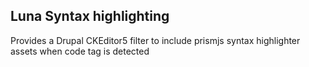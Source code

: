 ## Luna Syntax highlighting

Provides a Drupal CKEditor5 filter to include prismjs syntax highlighter assets when code tag is detected
